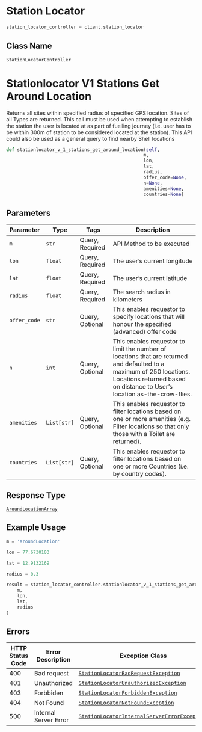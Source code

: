 # Station Locator

```python
station_locator_controller = client.station_locator
```

## Class Name

`StationLocatorController`


# Stationlocator V1 Stations Get Around Location

Returns all sites within specified radius of specified GPS location. Sites of all Types are returned. This call must be used when attempting to establish the station the user is located at as part of fuelling journey (i.e. user has to be within 300m of station to be considered located at the station). This API could also be used as a general query to find nearby Shell locations

```python
def stationlocator_v_1_stations_get_around_location(self,
                                                   m,
                                                   lon,
                                                   lat,
                                                   radius,
                                                   offer_code=None,
                                                   n=None,
                                                   amenities=None,
                                                   countries=None)
```

## Parameters

| Parameter | Type | Tags | Description |
|  --- | --- | --- | --- |
| `m` | `str` | Query, Required | API Method to be executed |
| `lon` | `float` | Query, Required | The user’s current longitude |
| `lat` | `float` | Query, Required | The user’s current latitude |
| `radius` | `float` | Query, Required | The search radius in kilometers |
| `offer_code` | `str` | Query, Optional | This enables requestor to specify locations that will honour the specified (advanced) offer code |
| `n` | `int` | Query, Optional | This enables requestor to limit the number of locations that are returned and defaulted to a maximum of 250 locations. Locations returned based on distance to User’s location as-the-crow-flies. |
| `amenities` | `List[str]` | Query, Optional | This enables requestor to filter locations based on one or more amenities (e.g. Filter locations so that only those with a Toilet are returned). |
| `countries` | `List[str]` | Query, Optional | This enables requestor to filter locations based on one or more Countries (i.e. by country codes). |

## Response Type

[`AroundLocationArray`](../../doc/models/around-location-array.md)

## Example Usage

```python
m = 'aroundLocation'

lon = 77.6730103

lat = 12.9132169

radius = 0.3

result = station_locator_controller.stationlocator_v_1_stations_get_around_location(
    m,
    lon,
    lat,
    radius
)
```

## Errors

| HTTP Status Code | Error Description | Exception Class |
|  --- | --- | --- |
| 400 | Bad request | [`StationLocatorBadRequestException`](../../doc/models/station-locator-bad-request-exception.md) |
| 401 | Unauthorized | [`StationLocatorUnauthorizedException`](../../doc/models/station-locator-unauthorized-exception.md) |
| 403 | Forbbiden | [`StationLocatorForbiddenException`](../../doc/models/station-locator-forbidden-exception.md) |
| 404 | Not Found | [`StationLocatorNotFoundException`](../../doc/models/station-locator-not-found-exception.md) |
| 500 | Internal Server Error | [`StationLocatorInternalServerErrorException`](../../doc/models/station-locator-internal-server-error-exception.md) |

